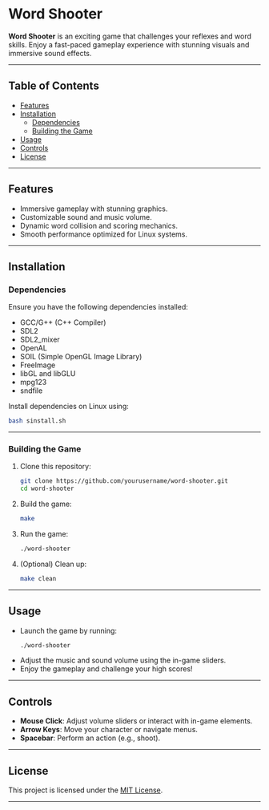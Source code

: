 
# **Word Shooter**

**Word Shooter** is an exciting game that challenges your reflexes and word skills. Enjoy a fast-paced gameplay experience with stunning visuals and immersive sound effects.

---

## **Table of Contents**

- [Features](#features)
- [Installation](#installation)
  - [Dependencies](#dependencies)
  - [Building the Game](#building-the-game)
- [Usage](#usage)
- [Controls](#controls)
- [License](#license)

---

## **Features**

- Immersive gameplay with stunning graphics.
- Customizable sound and music volume.
- Dynamic word collision and scoring mechanics.
- Smooth performance optimized for Linux systems.

---

## **Installation**

### **Dependencies**

Ensure you have the following dependencies installed:

- GCC/G++ (C++ Compiler)
- SDL2
- SDL2_mixer
- OpenAL
- SOIL (Simple OpenGL Image Library)
- FreeImage
- libGL and libGLU
- mpg123
- sndfile

Install dependencies on Linux using:

```bash
bash sinstall.sh
```

---

### **Building the Game**

1. Clone this repository:
   ```bash
   git clone https://github.com/yourusername/word-shooter.git
   cd word-shooter
   ```

2. Build the game:
   ```bash
   make
   ```

3. Run the game:
   ```bash
   ./word-shooter
   ```

4. (Optional) Clean up:
   ```bash
   make clean
   ```

---

## **Usage**

- Launch the game by running:
  ```bash
  ./word-shooter
  ```
- Adjust the music and sound volume using the in-game sliders.
- Enjoy the gameplay and challenge your high scores!

---

## **Controls**

- **Mouse Click**: Adjust volume sliders or interact with in-game elements.
- **Arrow Keys**: Move your character or navigate menus.
- **Spacebar**: Perform an action (e.g., shoot).

---

## **License**

This project is licensed under the [MIT License](LICENSE).

---
